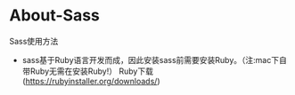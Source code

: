 # About-Sass

Sass使用方法

+ sass基于Ruby语言开发而成，因此安装sass前需要安装Ruby。（注:mac下自带Ruby无需在安装Ruby!）
Ruby下载(https://rubyinstaller.org/downloads/)
